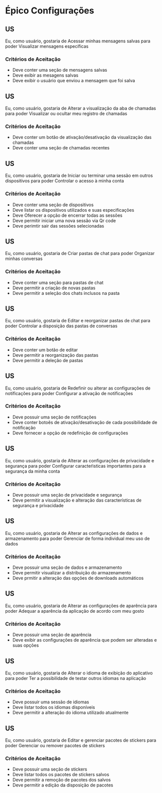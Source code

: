 # Épico Configurações

## US 
Eu, como usuário, gostaria de Acessar minhas mensagens salvas para poder Visualizar mensagens específicas
    
### Critérios de Aceitação
- Deve conter uma seção de mensagens salvas
- Deve exibir as mesagens salvas 
- Deve exibir o usuário que enviou a mensagem que foi salva

## US 
Eu, como usuário, gostaria de Alterar a visualização da aba de chamadas para poder Visualizar ou ocultar meu registro de chamadas 
    
### Critérios de Aceitação
- Deve conter um botão de ativação/desativação da visualização das chamadas
- Deve conter uma seção de chamadas recentes

## US 
Eu, como usuário, gostaria de Iniciar ou terminar uma sessão em outros dispositivos para poder Controlar o acesso à minha conta
    
### Critérios de Aceitação
- Deve conter uma seção de dispositivos
- Deve listar os dispositivos utilizados e suas especificações
- Deve Oferecer a opção de encerrar todas as sessões
- Deve permitir iniciar uma nova sessão via Qr code
- Deve perimtir sair das sessões selecionadas 

## US 
Eu, como usuário, gostaria de Criar pastas de chat para poder Organizar minhas conversas 
    
### Critérios de Aceitação
- Deve conter uma seção para pastas de chat
- Deve permitir a criação de novas pastas  
- Deve permitir a seleção dos chats inclusos na pasta

## US 
Eu, como usuário, gostaria de Editar e reorganizar pastas de chat para poder Controlar a disposição das pastas de conversas
    
### Critérios de Aceitação
- Deve conter um botão de editar
- Deve permitir a reorganização das pastas
- Deve permitir a deleção de pastas

## US 
Eu, como usuário, gostaria de Redefinir ou alterar as configurações de notificações para poder Configurar a ativação de notificações
    
### Critérios de Aceitação
- Deve possuir uma seção de notificações
- Deve conter botoẽs de ativação/desativação de cada possibilidade de notificação
- Deve fornecer a opção de redefinição de configurações

## US 
Eu, como usuário, gostaria de Alterar as configurações de privacidade e segurança para poder Configurar caracteŕisticas importantes para a segurança da minha conta 
    
### Critérios de Aceitação
- Deve possuir uma seção de privacidade e segurança
- Deve permitir a visualização e alteração das características de segurança e privacidade

## US 
Eu, como usuário, gostaria de Alterar as configurações de dados e armazenamento para poder Gerenciar de forma individual meu uso de dados
    
### Critérios de Aceitação
- Deve possuir uma seção de dados e armazenamento
- Deve permitir visualizar a distribuição do armazenamento
- Deve prmitir a alteração das opções de downloads automáticos

## US 
Eu, como usuário, gostaria de Alterar as configurações de aparência para poder Adequar a aparência da aplicação de acordo com meu gosto
    
### Critérios de Aceitação
- Deve possuir uma seção de aparência
- Deve exibir as configurações de aparência que podem ser alteradas e suas opções

## US 
Eu, como usuário, gostaria de Alterar o idioma de exibição do aplicativo para poder Ter a possibilidade de testar outros idiomas na aplicação 
    
### Critérios de Aceitação
- Deve possuir uma sessão de idiomas
- Deve listar todos os idiomas disponíveis
- Deve permitir a alteração do idioma utilizado atualmente

## US 
Eu, como usuário, gostaria de Editar e gerenciar pacotes de stickers para poder Gerenciar ou remover pacotes de stickers
    
### Critérios de Aceitação
- Deve possuir uma seção de stickers
- Deve listar todos os pacotes de stickers salvos
- Deve permitir a remoção de pacotes dos salvos
- Deve permitir a edição da disposição de pacotes 
